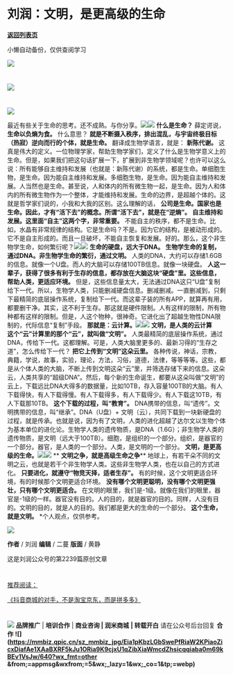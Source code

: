 # 刘润：文明，是更高级的生命

[**返回列表页**](/gzh/刘润)

小懒自动备份，仅供查阅学习

![](https://mmbiz.qpic.cn/sz_mmbiz_png/Eia1pKbzLGbShFwPjWu0aVJibFzTM5DlxkZZJHiaEyk4QGiceiaroRMukR173LyOyeGMgPhicPqtJ215ficlDcXBy3gRw/640?wx_fmt=other&from;=appmsg&wxfrom;=5&wx;_lazy=1&wx;_co=1&tp;=webp)

#
[](https://mp.weixin.qq.com/s?__biz=MjM5NjM5MjQ4MQ==&mid=2651734617&idx=2&sn=c2d8a3de1681c7579d5d2802f65b8c3e&chksm=bd1319178a64900175a73b146d8bd68b5ad5e769f5a3d1cd0a7d89f755175662b7b0eb3cbe13&token=525398055&lang=zh_CN&scene=21#wechat_redirect)

#
[](https://mp.weixin.qq.com/s?__biz=MjM5NjM5MjQ4MQ==&mid=2651734556&idx=2&sn=66d10ffe5209918db8e89d8bc08db917&chksm=bd1319528a649044d76d23ba5822f9589317ca3de62c68b749d84867567d10f8f6f611f64786&token=820051892&lang=zh_CN&scene=21#wechat_redirect)

#
[](https://mp.weixin.qq.com/s?__biz=MjM5NjM5MjQ4MQ==&mid=2651733936&idx=2&sn=780873a968af2acbf28cc0b173c50d09&chksm=bd1364fe8a64ede8b1d4fcfb6a69ae9367369b12cfc32fb0f58b85d1d75c12f947f3296eecc8&token=1042145345&lang=zh_CN&scene=21#wechat_redirect)

[](https://mp.weixin.qq.com/s?__biz=MjM5NjM5MjQ4MQ==&mid=2651733936&idx=2&sn=780873a968af2acbf28cc0b173c50d09&chksm=bd1364fe8a64ede8b1d4fcfb6a69ae9367369b12cfc32fb0f58b85d1d75c12f947f3296eecc8&token=1042145345&lang=zh_CN&scene=21#wechat_redirect)

[![](https://mmbiz.qpic.cn/sz_mmbiz_jpg/Eia1pKbzLGbR1TjYzS4ggWicn9NAKL9QS6foM4O2k3vGC9c4Ite3Ytu0WyJSFdRq8OMYf6y7av1F8Nzp4wHIZAAQ/640?wx_fmt=other&from;=appmsg&wxfrom;=5&wx;_lazy=1&wx;_co=1&tp;=webp)]()

#  

#  

#
![](https://mmbiz.qpic.cn/sz_mmbiz_png/Eia1pKbzLGbSRfGCibu8AM1klREZZvTe2NGoLDF1eMBBTiaGzYdfZXdeYrJfOla5icDZzicWn8NtNomKMJiaY2KicsGjg/640?wx_fmt=other&from;=appmsg&wxfrom;=5&wx;_lazy=1&wx;_co=1&tp;=webp)

最近有些关于生命的思考。还不成熟。与你分享。![](https://mmbiz.qpic.cn/sz_mmbiz_png/Eia1pKbzLGbSRfGCibu8AM1klREZZvTe2N0shSU5yxjE5ObpYOlXCvcuIc7VgKC7sqZnCcP4X4M8rEXT2ibykdbBA/640?wx_fmt=other&from;=appmsg&wxfrom;=5&wx;_lazy=1&wx;_co=1&tp;=webp)![](https://mmbiz.qpic.cn/sz_mmbiz_png/Eia1pKbzLGbSRfGCibu8AM1klREZZvTe2NXIl1ufE6B6icbU0R9a1etySa1d7VchA1LA0aUeMtibhw3IToUWZ46rPg/640?wx_fmt=other&from;=appmsg&wxfrom;=5&wx;_lazy=1&wx;_co=1&tp;=webp)
**什么是生命？** 薛定谔说， **生命以负熵为食。** 什么意思？ **就是不断摄入秩序，排出混乱，与宇宙终极目标（热寂）逆向而行的个体，就是生命。**
翻译成生物学语言，就是： **新陈代谢。**
这真是伟大的定义。一位物理学家，帮助生物学家们，定义了什么是生物学意义上的生命。但是，如果我们把这句话扩展一下，扩展到非生物学领域呢？也许可以这么说：所有能够自主维持和发展（也就是：新陈代谢）的系统，都是生命。单细胞生物，是生命。因为能自主维持和发展。多细胞生物，是生命。因为能自主维持和发展。人当然也是生命。甚至说，人和体内的所有微生物一起，是生命。因为人和体内的所有微生物作为一个整体，才能维持和发展。生命的边界，是超越个体的。这就是哲学家们说的，小我和大我的区别。这么理解的话，
**公司是生命。国家也是生命。因此，才有“活下去”的概念。所谓“活下去”，就是在“逆熵”。** **自主维持和发展。这里面“自主”这两个字，非常重要。**
不能自主的秩序，都不是生命。比如，水晶有非常规律的结构。它是生命吗？不是。因为它的结构，是被动形成的。它不是自主形成的。而且一旦破坏，不能自主恢复和发展。好的。那么，这个非生物学生命，如何繁衍呢？![](https://mmbiz.qpic.cn/sz_mmbiz_png/Eia1pKbzLGbSRfGCibu8AM1klREZZvTe2N0shSU5yxjE5ObpYOlXCvcuIc7VgKC7sqZnCcP4X4M8rEXT2ibykdbBA/640?wx_fmt=other&from;=appmsg&wxfrom;=5&wx;_lazy=1&wx;_co=1&tp;=webp)![](https://mmbiz.qpic.cn/sz_mmbiz_png/Eia1pKbzLGbSRfGCibu8AM1klREZZvTe2NyHmktI7LvOeNDAQl2Z7uhKRP43a88jnhQVTmYVP9eqV1s4ufmq8HaA/640?wx_fmt=other&from;=appmsg&wxfrom;=5&wx;_lazy=1&wx;_co=1&tp;=webp)
**生命的硬盘，远大于DNA。** **生物学生命的复制，通过DNA。非生物学生命的繁衍，通过文明。**
人类的DNA，大约可以存储1.6GB的信息。就像一个U盘。而人的大脑可以存储100TB信息。就像一块硬盘。
**人这一辈子，获得了很多有利于生存的信息，都存放在大脑这块“硬盘”里。这些信息，帮助人类，更适应环境。**
但是，这些信息量太大，无法通过DNA这只“U盘”复制给下一代。所以，生物学人类，只能删减硬盘信息。删减删减。一直删减到，只剩下最精简的底层操作系统，复制给下一代。而这辈子装的所有APP，就算再有用，都要删干净。其实，这不利于生存。那这就是硬件限制。人有这样的限制，所有物种都有这样的限制。但是，人这个物种，很神奇。它进化出了超越生物性DNA限制的，代际信息“复制”手段。
**那就是：云计算。**![](https://mmbiz.qpic.cn/sz_mmbiz_png/Eia1pKbzLGbSRfGCibu8AM1klREZZvTe2NkYtblqmOXVHrbKHjLKojGtdR7QCfvBpveYWr08IW1NO9vojLf8M9pQ/640?wx_fmt=other&from;=appmsg&wxfrom;=5&wx;_lazy=1&wx;_co=1&tp;=webp)![](https://mmbiz.qpic.cn/sz_mmbiz_png/Eia1pKbzLGbSRfGCibu8AM1klREZZvTe2NROkAsk29M6BMzdXjmEUgX5Wia9JmrgMMBewN1oIaGELFDt8jrZCicia2g/640?wx_fmt=other&from;=appmsg&wxfrom;=5&wx;_lazy=1&wx;_co=1&tp;=webp)
**文明，是人类的云计算**  
 **这个“云”计算里的那个“云”，就叫做“文明”。**
人类最精简的底层操作系统，通过DNA，传给下一代。这都理解。可是，人类大脑里更多的、最新习得的“生存之道”，怎么传给下一代？
**把它上传到“文明”这朵云里。**
各种传说，神话，宗教，典籍，学说，故事，实验，理论，方法，习俗，道德，法律，等等等等。这些，都是从个体人类的大脑，不断上传到文明这朵“云”里，并筛选存储下来的信息。这朵云，人类共享的“超级DNA”。然后，每个新的生命诞生，都要从这朵叫做“文明”的云上，下载远比DNA大得多的数据量，比如10TB，存入容量100TB的大脑。有人下载得快，有人下载得慢。有人下载得多，有人下载得少。有人下载这10TB，有人下载那10TB。
**这个下载的过程，叫“教育”。** DNA携带的信息，叫“遗传”。文明携带的信息，叫“继承”。DNA（U盘）+
文明（云），共同下载到一块新硬盘的过程，就是传承。也就是说，因为有了文明，人类的进化超越了达尔文以生物个体为基本单位的进化论。生物学人类的遗传物质，是DNA（1.6G）；非生物学人类的遗传物质，是文明（远大于100TB）。细胞，是组织的一个部分。组织，是器官的一个部分。器官，是人类的一个部分。人类，是文明的一个部分。
**文明，是更高级的生命。**![](https://mmbiz.qpic.cn/sz_mmbiz_png/Eia1pKbzLGbSRfGCibu8AM1klREZZvTe2NkYtblqmOXVHrbKHjLKojGtdR7QCfvBpveYWr08IW1NO9vojLf8M9pQ/640?wx_fmt=other&from;=appmsg&wxfrom;=5&wx;_lazy=1&wx;_co=1&tp;=webp)![](https://mmbiz.qpic.cn/sz_mmbiz_png/Eia1pKbzLGbRoD2vyia7tbuPZ8E2pKATlNYVTmzE0xmcV9tv4VKiaBLlenE597qTFpsaOicXhms9T9aVQqTpkxe7RA/640?wx_fmt=png&from;=appmsg&wxfrom;=5&wx;_lazy=1&wx;_co=1&tp;=webp)
** **文明之争，就是高级生命之争**** 地球上，有若干朵不同的文明之云，也就是若干个非生物学人类。这些非生物学人类，也在以自己的方式进化。
**只要进化，就遵守“物竞天择，适者生存”。** 有的时候，这个文明更适合环境，有的时候那个文明更适合环境。
**没有哪个文明更聪明，没有哪个文明更强壮，只有哪个文明更适合。**
在文明的眼里，我们是-1级。就像在我们的眼里，器官是-1级的一样。器官没有目的。人的目的，就是器官的目的。同样，人没有目的。文明的目的，就是人的目的。我们都是更大的生命的一个部分。
**这个生命，就是文明。** *个人观点，仅供参考。

![](https://mmbiz.qpic.cn/sz_mmbiz_png/Eia1pKbzLGbSRfGCibu8AM1klREZZvTe2N0shSU5yxjE5ObpYOlXCvcuIc7VgKC7sqZnCcP4X4M8rEXT2ibykdbBA/640?wx_fmt=other&from;=appmsg&wxfrom;=5&wx;_lazy=1&wx;_co=1&tp;=webp)

 **作者** / 刘润 **编辑** / 二蔓 **版面** / 黄静

这是刘润公众号的第2239篇原创文章

  

#
[](https://mp.weixin.qq.com/s?__biz=MjM5NjM5MjQ4MQ==&mid=2651734556&idx=2&sn=66d10ffe5209918db8e89d8bc08db917&chksm=bd1319528a649044d76d23ba5822f9589317ca3de62c68b749d84867567d10f8f6f611f64786&token=525398055&lang=zh_CN&scene=21#wechat_redirect)

#
[](https://mp.weixin.qq.com/s?__biz=MjM5NjM5MjQ4MQ==&mid=2651734816&idx=2&sn=416bba06a37910011c558bba377b85f4&chksm=bd13186e8a6491786e37705f8b3f7c1d247b93a87a8f7ab76a86bac9904c60bdff8eb99fa87f&token=1956885682&lang=zh_CN&scene=21#wechat_redirect)

#
[](https://mp.weixin.qq.com/s?__biz=MjM5NjM5MjQ4MQ==&mid=2651735278&idx=2&sn=b54a64b652ef1fe8ce83f6e53dc0a785&chksm=bd131fa08a6496b6fc0552cfdbb584aa9cc1797780e8f0343b2dbea210daca4fbc5a7b5ca7e0&token=1288058866&lang=zh_CN&scene=21#wechat_redirect)

#
[](https://mp.weixin.qq.com/s?__biz=MjM5NjM5MjQ4MQ==&mid=2651735486&idx=2&sn=5c815dd04627a058221296b1b90f1d76&chksm=bd131ef08a6497e68126bda4d7fbf5a7672eee0003919eb5777aba366c02821dce0cf2be10f5&token=1868793499&lang=zh_CN&scene=21#wechat_redirect)

#
[推荐阅读：](https://mp.weixin.qq.com/s?__biz=MjM5NjM5MjQ4MQ==&mid=2651734816&idx=1&sn=0a60587bb7b6e694b6813bbc48e6c3a6&scene=21#wechat_redirect)

[《抖音商城的对手，不是淘宝京东，而是拼多多》](https://mp.weixin.qq.com/s?__biz=MjM5NjM5MjQ4MQ==&mid=2651734816&idx=1&sn=0a60587bb7b6e694b6813bbc48e6c3a6&scene=21#wechat_redirect)

#
[](https://mp.weixin.qq.com/s?__biz=MjM5NjM5MjQ4MQ==&mid=2651735507&idx=2&sn=aafaa60cabb5e100761804dcdf5dc2b7&chksm=bd131e9d8a64978be695b83fe00566cbe4f032f32a64c791f45397388f9deb9101655c3b8f8b&token=1868793499&lang=zh_CN&scene=21#wechat_redirect)

#
[](https://mp.weixin.qq.com/s?__biz=MjM5NjM5MjQ4MQ==&mid=2651735311&idx=2&sn=b3bfac34710cba64c14313927d43657a&chksm=bd131e418a649757c5cc18c0d3baeaf5918ff78548e40fc93a3df28e40860c554db26258b698&token=1288058866&lang=zh_CN&scene=21#wechat_redirect)

![](https://mmbiz.qpic.cn/sz_mmbiz_gif/Eia1pKbzLGbTfTW1B9hiaoFy7PA5WKKgI1k51j14KG2lcB5Rk8Qibdfqne2BHOzB1af5Nd4BOtfoSj8iaopNCiaXKPg/640?wx_fmt=gif&from;=appmsg)
**品牌推广** | **培训合作** | **商业咨询 | 润米商城** **| 转载开白** 请在公众号后台回复 **合作**
**![](https://mmbiz.qpic.cn/sz_mmbiz_jpg/Eia1pKbzLGbSwePfRiaW2KPiaoZicxDiafAe1XAaBXRF5kJu1ORia9K9cjxU1qZibXiaWmcdZhsicqqiaba0m69kBEv1VsJw/640?wx_fmt=other
&from;=appmsg&wxfrom;=5&wx;_lazy=1&wx;_co=1&tp;=webp)**

